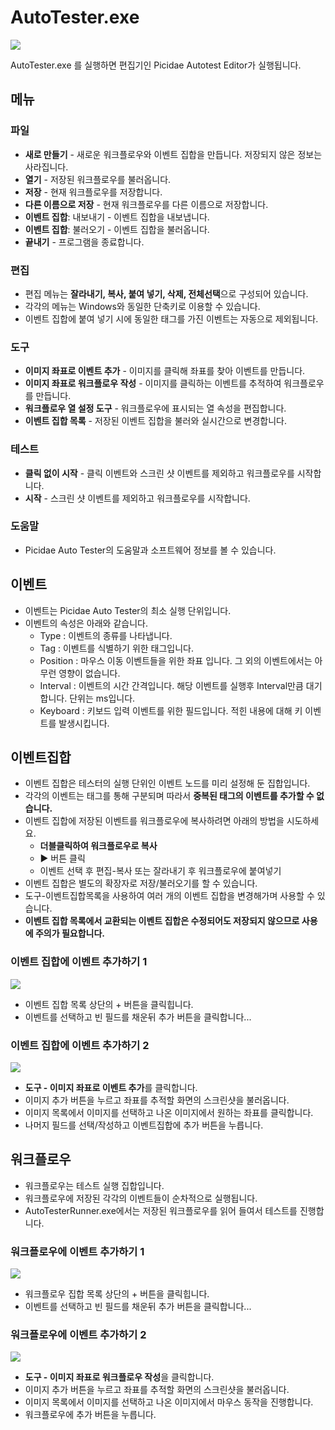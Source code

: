 # AutoTester.exe

![](.gitbook/assets/image%20%281%29.png)

AutoTester.exe 를 실행하면 편집기인 Picidae Autotest Editor가 실행됩니다.

## 메뉴

### 파일

* **새로 만들기** - 새로운 워크플로우와 이벤트 집합을 만듭니다. 저장되지 않은 정보는 사라집니다.
* **열기** - 저장된 워크플로우를 불러옵니다.
* **저장** - 현재 워크플로우를 저장합니다.
* **다른 이름으로 저장** - 현재 워크플로우를 다른 이름으로 저장합니다.
* **이벤트 집합**: 내보내기 - 이벤트 집합을 내보냅니다.
* **이벤트 집합**: 불러오기 - 이벤트 집합을 불러옵니다.
* **끝내기** - 프로그램을 종료합니다.

### 편집

* 편집 메뉴는 **잘라내기, 복사, 붙여 넣기, 삭제, 전체선택**으로 구성되어 있습니다.
* 각각의 메뉴는 Windows와 동일한 단축키로 이용할 수 있습니다.
* 이벤트 집합에 붙여 넣기 시에 동일한 태그를 가진 이벤트는 자동으로 제외됩니다.

### 도구

* **이미지 좌표로 이벤트 추가** - 이미지를 클릭해 좌표를 찾아 이벤트를 만듭니다.
* **이미지 좌표로 워크플로우 작성** - 이미지를 클릭하는 이벤트를 추적하여 워크플로우를 만듭니다.
* **워크플로우 열 설정 도구** - 워크플로우에 표시되는 열 속성을 편집합니다.
* **이벤트 집합 목록** - 저장된 이벤트 집합을 불러와 실시간으로 변경합니다.

### 테스트

* **클릭 없이 시작** - 클릭 이벤트와 스크린 샷 이벤트를 제외하고 워크플로우를 시작합니다.
* **시작** - 스크린 샷 이벤트를 제외하고 워크플로우를 시작합니다.

### 도움말

* Picidae Auto Tester의 도움말과 소프트웨어 정보를 볼 수 있습니다.

## 이벤트

* 이벤트는 Picidae Auto Tester의 최소 실행 단위입니다.
* 이벤트의 속성은 아래와 같습니다.
  * Type : 이벤트의 종류를 나타냅니다.
  * Tag : 이벤트를 식별하기 위한 태그입니다.
  * Position : 마우스 이동 이벤트들을 위한 좌표 입니다. 그 외의 이벤트에서는 아무런 영향이 없습니다.
  * Interval : 이벤트의 시간 간격입니다. 해당 이벤트를 실행후 Interval만큼 대기합니다. 단위는 ms입니다.
  * Keyboard : 키보드 입력 이벤트를 위한 필드입니다. 적힌 내용에 대해 키 이벤트를 발생시킵니다.

## 이벤트집합

* 이벤트 집합은 테스터의 실행 단위인 이벤트 노드를 미리 설정해 둔 집합입니다.
* 각각의 이벤트는 태그를 통해 구분되며 따라서 **중복된 태그의 이벤트를 추가할 수 없습니다.**
* 이벤트 집합에 저장된 이벤트를 워크플로우에 복사하려면 아래의 방법을 시도하세요.
  * **더블클릭하여 워크플로우로 복사**
  * ▶ 버튼 클릭
  * 이벤트 선택 후 편집-복사 또는 잘라내기 후 워크플로우에 붙여넣기
* 이벤트 집합은 별도의 확장자로 저장/불러오기를 할 수 있습니다.
* 도구-이벤트집합목록을 사용하여 여러 개의 이벤트 집합을 변경해가며 사용할 수 있습니다.
* **이벤트 집합 목록에서 교환되는 이벤트 집합은 수정되어도 저장되지 않으므로 사용에 주의가 필요합니다.**

### 이벤트 집합에 이벤트 추가하기 1

![](.gitbook/assets/image%20%282%29.png)

* 이벤트 집합 목록 상단의 + 버튼을 클릭힙니다.
* 이벤트를 선택하고 빈 필드를 채운뒤 추가 버튼을 클릭합니다...

### 이벤트 집합에 이벤트 추가하기 2

![](.gitbook/assets/image%20%283%29.png)

* **도구 - 이미지 좌표로 이벤트 추가**를 클릭합니다.
* 이미지 추가 버튼을 누르고 좌표를 추적할 화면의 스크린샷을 불러옵니다.
* 이미지 목록에서 이미지를 선택하고 나온 이미지에서 원하는 좌표를 클릭합니다.
* 나머지 필드를 선택/작성하고 이벤트집합에 추가 버튼을 누릅니다.

## 워크플로우

* 워크플로우는 테스트 실행 집합입니다.
* 워크플로우에 저장된 각각의 이벤트들이 순차적으로 실행됩니다.
* AutoTesterRunner.exe에서는 저장된 워크플로우를 읽어 들여서 테스트를 진행합니다.

### 워크플로우에 이벤트 추가하기 1

![](.gitbook/assets/image%20%284%29.png)

* 워크플로우 집합 목록 상단의 + 버튼을 클릭힙니다.
* 이벤트를 선택하고 빈 필드를 채운뒤 추가 버튼을 클릭합니다...

### 워크플로우에 이벤트 추가하기 2

![](.gitbook/assets/image%20%285%29.png)

* **도구 - 이미지 좌표로 워크플로우 작성**을 클릭합니다.
* 이미지 추가 버튼을 누르고 좌표를 추적할 화면의 스크린샷을 불러옵니다.
* 이미지 목록에서 이미지를 선택하고 나온 이미지에서 마우스 동작을 진행합니다.
* 워크플로우에 추가 버튼을 누릅니다.

